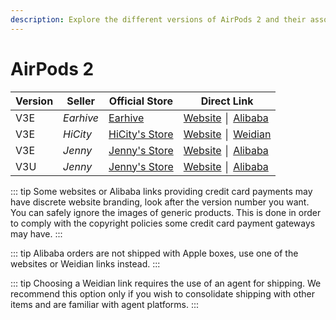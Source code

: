 ```yaml
---
description: Explore the different versions of AirPods 2 and their associated sellers. Find official stores and direct links to purchase AirPods 2 replicas.
---
```


# AirPods 2

| Version | Seller    | Official Store                                                                                       | Direct Link                             |
|---------|-----------|------------------------------------------------------------------------------------------------------|-----------------------------------------|
| V3E     | *Earhive* | [Earhive](https://earhive.com)                                                              | [Website](https://airreps.link/earhive) │ [Alibaba](https://airreps.link/earhiveab) |
| V3E     | *HiCity*  | [HiCity's Store](https://hicitypods.com)                                                             | [Website](https://airreps.link/hcv3md) │ [Weidian](https://airreps.link/hicityw)  |
| V3E     | *Jenny*   | [Jenny's Store](https://jenny.airreps.info)                                                          | [Website](https://airreps.info/jenny) │ [Alibaba](https://airreps.link/jennyab)   |
| V3U     | *Jenny*   | [Jenny's Store](https://jenny.airreps.info)                                                          | [Website](http://airreps.info/jenny) │ [Alibaba](https://airreps.link/jennyab)    |

::: tip
Some websites or Alibaba links providing credit card payments may have discrete website branding, look after the version number you want. You can safely ignore the images of generic products. This is done in order to comply with the copyright policies some credit card payment gateways may have. 
:::

::: tip
Alibaba orders are not shipped with Apple boxes, use one of the websites or Weidian links instead.
:::

::: tip
Choosing a Weidian link requires the use of an agent for shipping. We recommend this option only if you wish to consolidate shipping with other items and are familiar with agent platforms.
:::